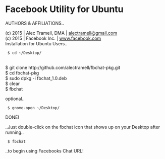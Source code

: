 # Facebook Utility for Ubuntu

AUTHORS & AFFILIATIONS..

(c) 2015 | Alec Tramell, DMA | alectramell@gmail.com
<br />
(c) 2015 | Facebook Inc. | www.facebook.com
<br />
Installation for Ubuntu Users..

     $ cd ~/Desktop/
<br />
     $ git clone http://github.com/alectramell/fbchat-pkg.git
<br />
     $ cd fbchat-pkg
<br />
     $ sudo dpkg -i fbchat_1.0.deb
<br />
     $ clear
<br />
     $ fbchat
<br />

optional..

     $ gnome-open ~/Desktop/

DONE!

..Just double-click on the fbchat icon that shows up on your Desktop after running..

     $ fbchat

..to begin using Facebooks Chat URL!


